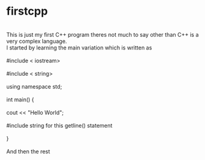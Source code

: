 # firstcpp
<br>This is just my first C++ program theres not much to say other than C++ is a very complex language.<br>
<bz>I started by learning the main variation which is written as<br>
<br>#include < iostream> <br>
<br>#include < string> <br>
<br>using namespace std;<br>
  <br>int main() {<br>
  <br>cout << "Hello World";<br>
  <br>#include string for this getline() statement<br>
  <br>}<br>
  <br>And then the rest<br>
